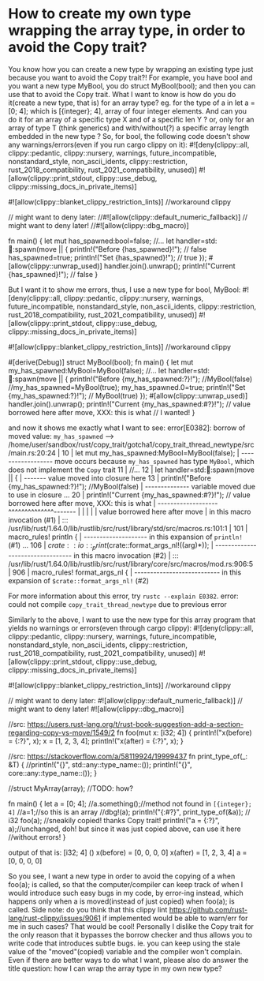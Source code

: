 
# How to create my own type wrapping the array type, in order to avoid the Copy trait?

You know how you can create a new type by wrapping an existing type just because you want to avoid the Copy trait?! For example, you have bool and you want a new type MyBool, you do struct MyBool(bool); and then you can use that to avoid the Copy trait.
What I want to know is how do you do it(create a new type, that is) for an array type? eg. for the type of a in let a = [0; 4]; which is [{integer}; 4], array of four integer elements. And can you do it for an array of a specific type X and of a specific len Y ? or, only for an array of type T (think generics) and with/without(?) a specific array length embedded in the new type ?
So, for bool, the following code doesn't show any warnings/errors(even if you run cargo clippy on it):
#![deny(clippy::all, clippy::pedantic, clippy::nursery, warnings, future_incompatible,
 nonstandard_style, non_ascii_idents, clippy::restriction, rust_2018_compatibility,
 rust_2021_compatibility, unused)]
#![allow(clippy::print_stdout, clippy::use_debug, clippy::missing_docs_in_private_items)]

#![allow(clippy::blanket_clippy_restriction_lints)] //workaround clippy

// might want to deny later:
//#![allow(clippy::default_numeric_fallback)] // might want to deny later!
//#![allow(clippy::dbg_macro)]

fn main() {
    let mut has_spawned:bool=false;
    //...
    let handler=std::thread::spawn(move || {
        println!("Before {has_spawned}!"); // false
        has_spawned=true;
        println!("Set {has_spawned}!"); // true
    });
    #[allow(clippy::unwrap_used)]
    handler.join().unwrap();
    println!("Current {has_spawned}!"); // false
}


But I want it to show me errors, thus, I use a new type for bool, MyBool:
#![deny(clippy::all, clippy::pedantic, clippy::nursery, warnings, future_incompatible,
 nonstandard_style, non_ascii_idents, clippy::restriction, rust_2018_compatibility,
 rust_2021_compatibility, unused)]
#![allow(clippy::print_stdout, clippy::use_debug, clippy::missing_docs_in_private_items)]

#![allow(clippy::blanket_clippy_restriction_lints)] //workaround clippy


#[derive(Debug)]
struct MyBool(bool);
fn main() {
    let mut my_has_spawned:MyBool=MyBool(false);
    //...
    let handler=std::thread::spawn(move || {
        println!("Before {my_has_spawned:?}!"); //MyBool(false)
        //my_has_spawned=MyBool(true);
        my_has_spawned.0=true;
        println!("Set {my_has_spawned:?}!"); // MyBool(true)
    });
    #[allow(clippy::unwrap_used)]
    handler.join().unwrap();
    println!("Current {my_has_spawned:#?}!"); // value borrowed here after move, XXX: this is what
                                              // I wanted!
}


and now it shows me exactly what I want to see:
error[E0382]: borrow of moved value: `my_has_spawned`
   --> /home/user/sandbox/rust/copy_trait/gotcha1/copy_trait_thread_newtype/src/main.rs:20:24
    |
10  |     let mut my_has_spawned:MyBool=MyBool(false);
    |         ------------------ move occurs because `my_has_spawned` has type `MyBool`, which does not implement the `Copy` trait
11  |     //...
12  |     let handler=std::thread::spawn(move || {
    |                                    ------- value moved into closure here
13  |         println!("Before {my_has_spawned:?}!"); //MyBool(false)
    |                           -------------- variable moved due to use in closure
...
20  |     println!("Current {my_has_spawned:#?}!"); // value borrowed here after move, XXX: this is what
    |     -------------------^^^^^^^^^^^^^^-------
    |     |                  |
    |     |                  value borrowed here after move
    |     in this macro invocation (#1)
    |
   ::: /usr/lib/rust/1.64.0/lib/rustlib/src/rust/library/std/src/macros.rs:101:1
    |
101 | macro_rules! println {
    | -------------------- in this expansion of `println!` (#1)
...
106 |         $crate::io::_print($crate::format_args_nl!($($arg)*));
    |                            --------------------------------- in this macro invocation (#2)
    |
   ::: /usr/lib/rust/1.64.0/lib/rustlib/src/rust/library/core/src/macros/mod.rs:906:5
    |
906 |     macro_rules! format_args_nl {
    |     --------------------------- in this expansion of `$crate::format_args_nl!` (#2)

For more information about this error, try `rustc --explain E0382`.
error: could not compile `copy_trait_thread_newtype` due to previous error

Similarly to the above, I want to use the new type for this array program that yields no warnings or errors(even through cargo clippy):
#![deny(clippy::all, clippy::pedantic, clippy::nursery, warnings, future_incompatible,
 nonstandard_style, non_ascii_idents, clippy::restriction, rust_2018_compatibility,
 rust_2021_compatibility, unused)]
#![allow(clippy::print_stdout, clippy::use_debug, clippy::missing_docs_in_private_items)]

#![allow(clippy::blanket_clippy_restriction_lints)] //workaround clippy

// might want to deny later:
#![allow(clippy::default_numeric_fallback)] // might want to deny later!
#![allow(clippy::dbg_macro)]

//src: https://users.rust-lang.org/t/rust-book-suggestion-add-a-section-regarding-copy-vs-move/1549/2
fn foo(mut x: [i32; 4]) {
    println!("x(before) = {:?}", x);
    x = [1, 2, 3, 4];
    println!("x(after) = {:?}", x);
}

//src: https://stackoverflow.com/a/58119924/19999437
fn print_type_of<T>(_: &T) {
        //println!("{}", std::any::type_name::<T>());
        println!("{}", core::any::type_name::<T>());
}

//struct MyArray(array); //TODO: how?

fn main() {
    let a = [0; 4];
    //a.something();//method not found in `[{integer}; 4]`
    //a=1;//so this is an array
    //dbg!(a);
    println!("{:#?}", print_type_of(&a)); // i32
    foo(a); //sneakily copied! thanks Copy trait!
    println!("a = {:?}", a);//unchanged, doh! but since it was just copied above, can use it here
                            //without errors!
}

output of that is:
[i32; 4]
()
x(before) = [0, 0, 0, 0]
x(after) = [1, 2, 3, 4]
a = [0, 0, 0, 0]

So you see, I want a new type in order to avoid the copying of a when foo(a); is called, so that the computer/compiler can keep track of when I would introduce such easy bugs in my code, by error-ing instead, which happens only when a is moved(instead of just copied) when foo(a); is called.
Side note: do you think that this clippy lint https://github.com/rust-lang/rust-clippy/issues/9061  if implemented would be able to warn/err for me in such cases? That would be cool!
Personally I dislike the Copy trait for the only reason that it bypasses the borrow checker and thus allows you to write code that introduces subtle bugs. ie. you can keep using the stale value of the "moved"(copied) variable and the compiler won't complain.
Even if there are better ways to do what I want, please also do answer the title question: how I can wrap the array type in my own new type?

        